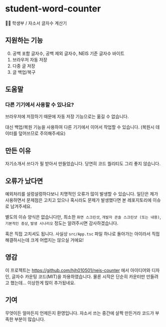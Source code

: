 # student-word-counter
🧑‍🎓 학생부 / 자소서 글자수 계산기

## 지원하는 기능
0. 공백 포함 글자수, 공백 제외 글자수, NEIS 기준 글자수 바이트
1. 브라우저 자동 저장
2. 다중 글 저장
3. 글 백업/복구

## 도움말

### 다른 기기에서 사용할 수 있나요?
브라우저에 저장하기 때문에 자동 저장 기능으로는 옮길 수 없습니다.

대신 백업/복원 기능을 사용하여 다른 기기에서 이어서 작업할 수 있습니다. (복원시 데이터를 덮어쓰므로 주의해주세요)

## 만든 이유
자기소개서 쓰다가 필 받아서 만들었습니다. 당연히 코드 퀄리티도 그리 좋지 않습니다.

## 오류가 났다면
예외처리를 설렁설렁하다보니 치명적인 오류가 많이 발생할 수 있습니다. 일단은 제가 사용하면서 문제점은 고치고 있으나 혹시라도 문제가 발생했다면 본 레포지토리에 이슈로 남겨주세요.

별도의 이슈 양식은 없습니다만, 최소한 `화면 스크린샷`, `개발자 콘솔 스크린샷 (또는 내용)`, `기본적인 증상`, `발생 시나리오` 정도는 알려주시면 감사하겠습니다.

혹은 직접 고치셔도 됩니다. 사실상 `src/App.tsc` 파일 하나로 돌아가는 아이라서 직접 해결하시는데 크게 어렵지는 않으실 거에요!

## 영감
이 프로젝트는 https://github.com/hjh010501/neis-counter 에서 아이디어와 디자인, 글자수 카운팅 코드(MIT)을 차용하였습니다. 물론 시작은 단순히 카운터만 만들려고 했는데... 이상한게 많이 추가됬네요.

## 기여
무엇이든 얼마든지 언제든지 환영입니다. 자소서 쓰는 중간에 살짝 만든거라 코드가 부족한 부분이 많습니다.
